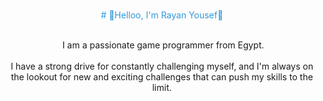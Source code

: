 <p style="text-align: center;"><br />
<span style="color:#3498db;"># 👋Helloo, I&#39;m Rayan Yousef👋</span></p>

<p style="text-align: center;"><br />
&nbsp;I am a passionate game programmer from Egypt.<br />
<br />
I have a strong drive for constantly challenging myself, and I&#39;m always on the lookout for new and exciting challenges that can push my skills to the limit.</p>

<p>&nbsp;</p>
